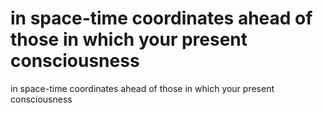 # in space-time coordinates ahead of those in which your present consciousness

in space-time coordinates ahead of those in which your present consciousness